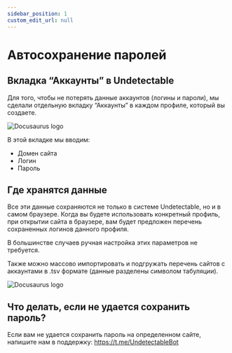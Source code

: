 ```yaml
---
sidebar_position: 1
custom_edit_url: null
---
```


# Автосохранение паролей

## Вкладка “Аккаунты” в Undetectable

Для того, чтобы не потерять данные аккаунтов (логины и пароли), мы сделали отдельную вкладку “Аккаунты” в каждом профиле, который вы создаете. 


![Docusaurus logo](/img/docusaurus.png)

В этой вкладке мы вводим:

- Домен сайта
- Логин
- Пароль

## Где хранятся данные
Все эти данные сохраняются не только в системе Undetectable, но и в самом браузере. Когда вы будете использовать конкретный профиль, при открытии сайта в браузере, вам будет предложен перечень сохраненных логинов данного профиля.

В большинстве случаев ручная настройка этих параметров не требуется.

Также можно массово импортировать и подгружать перечень сайтов с аккаунтами в .tsv формате (данные разделены символом табуляции).

![Docusaurus logo](/img/docusaurus.png)

## Что делать, если не удается сохранить пароль?
Если вам не удается сохранить пароль на определенном сайте, напишите нам в поддержку: https://t.me/UndetectableBot

